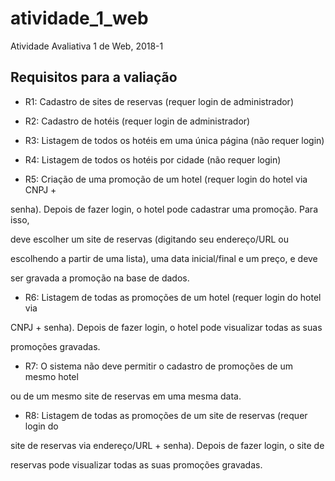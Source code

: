 # atividade_1_web
Atividade Avaliativa 1 de Web, 2018-1

## Requisitos para a valiação
- R1: Cadastro de sites de reservas (requer login de administrador)

- R2: Cadastro de hotéis (requer login de administrador)

- R3: Listagem de todos os hotéis em uma única página (não requer login)

- R4: Listagem de todos os hotéis por cidade (não requer login)

- R5: Criação de uma promoção de um hotel (requer login do hotel via CNPJ +

senha). Depois de fazer login, o hotel pode cadastrar uma promoção. Para isso,

deve escolher um site de reservas (digitando seu endereço/URL ou

escolhendo a partir de uma lista), uma data inicial/final e um preço, e deve

ser gravada a promoção na base de dados.

- R6: Listagem de todas as promoções de um hotel (requer login do hotel via

CNPJ + senha). Depois de fazer login, o hotel pode visualizar todas as suas

promoções gravadas.

- R7: O sistema não deve permitir o cadastro de promoções de um mesmo hotel

ou de um mesmo site de reservas em uma mesma data.

- R8: Listagem de todas as promoções de um site de reservas (requer login do

site de reservas via endereço/URL + senha). Depois de fazer login, o site de

reservas pode visualizar todas as suas promoções gravadas.
